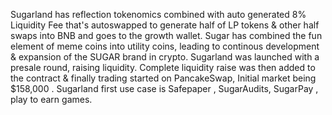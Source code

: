 Sugarland has reflection tokenomics combined with auto generated 8% Liquidity Fee that's autoswapped to generate half of LP tokens & other half swaps into BNB and goes to the growth wallet. Sugar has combined the fun element of meme coins into utility coins, leading to continous development & expansion of the SUGAR brand in crypto. Sugarland was launched with a presale round, raising liquidity.  Complete liquidity raise was then added to the contract & finally trading started on PancakeSwap, Initial market being $158,000 . Sugarland first use case is Safepaper , SugarAudits, SugarPay , play to earn games.
